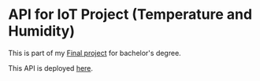 # API for IoT Project (Temperature and Humidity) 

This is part of my [Final project](https://github.com/prp-e/final-project) for bachelor's degree. 

This API is deployed [here](https://iot-api-haghiri75.fandogh.cloud).